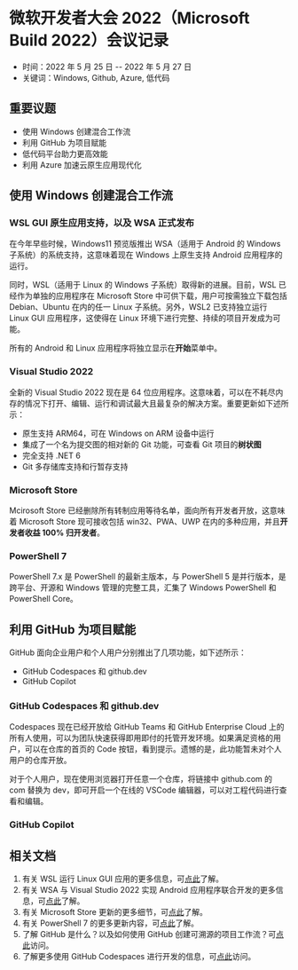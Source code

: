 # 微软开发者大会 2022（Microsoft Build 2022）会议记录
  * 时间：2022 年 5 月 25 日 -- 2022 年 5 月 27 日
  * 关键词：Windows, Github, Azure, 低代码

## 重要议题
  * 使用 Windows 创建混合工作流
  * 利用 GitHub 为项目赋能
  * 低代码平台助力更高效能
  * 利用 Azure 加速云原生应用现代化

## 使用 Windows 创建混合工作流
### WSL GUI 原生应用支持，以及 WSA 正式发布
在今年早些时候，Windows11 预览版推出 WSA（适用于 Android 的 Windows 子系统）的系统支持，这意味着现在 Windows 上原生支持 Android 应用程序的运行。

同时，WSL（适用于 Linux 的 Windows 子系统）取得新的进展。目前，WSL 已经作为单独的应用程序在 Microsoft Store 中可供下载，用户可按需独立下载包括 Debian、Ubuntu 在内的任一 Linux 子系统。另外，WSL2 已支持独立运行 Linux GUI 应用程序，这使得在 Linux 环境下进行完整、持续的项目开发成为可能。

所有的 Android 和 Linux 应用程序将独立显示在**开始**菜单中。

### Visual Studio 2022
全新的 Visual Studio 2022 现在是 64 位应用程序。这意味着，可以在不耗尽内存的情况下打开、编辑、运行和调试最大且最复杂的解决方案。重要更新如下述所示：
  * 原生支持 ARM64，可在 Windows on ARM 设备中运行
  * 集成了一个名为提交图的相对新的 Git 功能，可查看 Git 项目的**树状图**
  * 完全支持 .NET 6
  * Git 多存储库支持和行暂存支持

### Microsoft Store
Mcirosoft Store 已经删除所有转制应用等待名单，面向所有开发者开放，这意味着 Microsoft Store 现可接收包括 win32、PWA、UWP 在内的多种应用，并且**开发者收益 100% 归开发者**。

### PowerShell 7
PowerShell 7.x 是 PowerShell 的最新主版本，与 PowerShell 5 是并行版本，是跨平台、开源和 Windows 管理的完整工具，汇集了 Windows PowerShell 和 PowerShell Core。

## 利用 GitHub 为项目赋能
GitHub 面向企业用户和个人用户分别推出了几项功能，如下述所示：
  * GitHub Codespaces 和 github.dev
  * GitHub Copilot

### GitHub Codespaces 和 github.dev
Codespaces 现在已经开放给 GitHub Teams 和 GitHub Enterprise Cloud 上的所有人使用，可以为团队快速获得即用即付的托管开发环境。如果满足资格的用户，可以在仓库的首页的 Code 按钮，看到提示。遗憾的是，此功能暂未对个人用户的仓库开放。

对于个人用户，现在使用浏览器打开任意一个仓库，将链接中 github.com 的 com 替换为 dev，即可开启一个在线的 VSCode 编辑器，可以对工程代码进行查看和编辑。

### GitHub Copilot

## 相关文档
  1. 有关 WSL 运行 Linux GUI 应用的更多信息，可[点此](https://learn.microsoft.com/zh-cn/windows/wsl/tutorials/gui-apps)了解。
  2. 有关 WSA 与 Visual Studio 2022 实现 Android 应用程序联合开发的更多信息，可[点此](https://learn.microsoft.com/zh-cn/shows/on-net/debug-android-apps-with-wsa-and-visual-studio-2022)了解。
  3. 有关 Microsoft Store 更新的更多细节，可[点此](https://blogs.windows.com/windowsdeveloper/2022/05/24/microsoft-store-grows-with-the-developer-community/)了解。
  4. 有关 PowerShell 7 的更多更新内容，可[点此](https://www.thomasmaurer.ch/2020/03/whats-new-in-powershell-7-check-it-out/)了解。
  5. 了解 GitHub 是什么？以及如何使用 GitHub 创建可溯源的项目工作流？可[点此](https://learn.microsoft.com/zh-cn/training/modules/introduction-to-github/)访问。
  6. 了解更多使用 GitHub Codespaces 进行开发的信息，可[点此](https://learn.microsoft.com/zh-cn/azure-sphere/app-development/container-codespaces)访问。